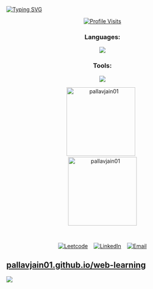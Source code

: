 [![Typing SVG](https://readme-typing-svg.herokuapp.com?font=Fira+Code&pause=1000&color=1EAC03&center=true&vCenter=true&width=435&lines=Hello%F0%9F%91%8B;I+am+Pallav+Jain;I+am+currently+learning+About+Web;Have+a+good+day😀)](https://git.io/typing-svg)


<div align="center">

[![Profile Visits](https://komarev.com/ghpvc/?username=pallavjain01&label=Profile%20views&color=blueviolet&style=flat&label=Profile%20Visits&style=for-the-badge)](https://github.com/PallavJain01)

### Languages:

  <p align="center"><a href="https://www.github.com/PallavJain01"><img src="https://skillicons.dev/icons?i=html,css,js,python,java" /></a></p>

### Tools:

  <p align="center"><a href="https://www.github.com/PallavJain01"><img src="https://skillicons.dev/icons?i=git,vscode" /></a></p>

<p>
<a href="https://www.github.com/PallavJain01">
	<img src="https://github-readme-stats.vercel.app/api/top-langs?username=pallavjain01&show_icons=true&locale=en&layout=compact&theme=dark"
    alt="pallavjain01" height=180 /></a>&nbsp;&nbsp;<br><a href="https://www.github.com/PallavJain01"><img src="https://github-readme-stats.vercel.app/api?username=pallavjain01&show_icons=true&locale=en&count_private=true&theme=dark"
    alt="pallavjain01" height=180 /></a>
</p>

<br />

[![Leetcode](https://img.shields.io/endpoint?url=https://untitled-hj4tbtn4292z.runkit.sh)](https://leetcode.com/PallavJain01/) &nbsp;&nbsp;&nbsp;[![LinkedIn](https://img.shields.io/endpoint?url=https://untitled-13p4ewxt9l87.runkit.sh)](https://www.linkedin.com/in/pallav-jain-860846275/) &nbsp;&nbsp;&nbsp;[![Email](https://img.shields.io/endpoint?url=https://untitled-2320zupuihkp.runkit.sh)](https://mail.google.com)

</div>

## [pallavjain01.github.io/web-learning](https://pallavjain01.github.io/web-learning)

![](https://hit.yhype.me/github/profile?user_id=123300427)
